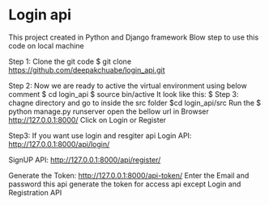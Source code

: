 
# Login api 

This project created in Python and  Django framework
Blow step to use this code on local machine

Step 1:
Clone the git code
$ git clone https://github.com/deepakchuabe/login_api.git


Step 2:
Now we are ready to active the virtual environment using below comment
$ cd login_api
$ source bin/active
   It look like this:
   <login-api>$
Step 3:
chagne directory and go to inside the src folder
$cd login_api/src
Run the 
$ python manage.py runserver
 open the bellow url in Browser
http://127.0.0.1:8000/
Click on Login or Register 

Step3: If you want use login and resgiter api 
Login API:
http://127.0.0.1:8000/api/login/

SignUP API:
http://127.0.0.1:8000/api/register/

Generate the Token:
http://127.0.0.1:8000/api-token/
Enter the Email and password this api generate the token for access api except Login and Registration API
